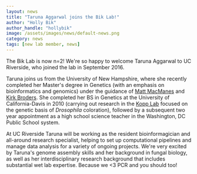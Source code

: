 ```yaml
---
layout: news
title: "Taruna Aggarwal joins the Bik Lab!"
author: "Holly Bik"
author_handle: "hollybik"
image: /assets/images/news/default-news.png
category: news
tags: [new lab member, news]
---
```


The Bik Lab is now n=2! We're so happy to welcome Taruna Aggarwal to UC Riverside, who joined the lab in September 2016. 

Taruna joins us from the University of New Hampshire, where she recently completed her Master's degree in Genetics (with an emphasis on bioinformatics and genomics) under the guidance of [Matt MacManes] and [Kirk Broders]. She completed her BS in Genetics at the University of California-Davis in 2010 (carrying out research in the [Kopp Lab] focused on the genetic basis of _Drosophila_ coloration), followed by a subsequent two year appointment as a high school science teacher in the Washington, DC Public School system.

At UC Riverside Taruna will be working as the resident bioinformagician and all-around research specialist, helping to set up computational pipelines and manage data analysis for a variety of ongoing projects. We're very excited by Taruna's genome assembly skills and her background in fungal biology, as well as her interdisciplinary research background that includes substantial wet lab expertise. Because we <3 PCR and you should too!


[Matt MacManes]: http://genomebio.org/
[Kirk Broders]: http://broderslab.agsci.colostate.edu/
[Kopp Lab]: http://kopplab.ucdavis.edu/

